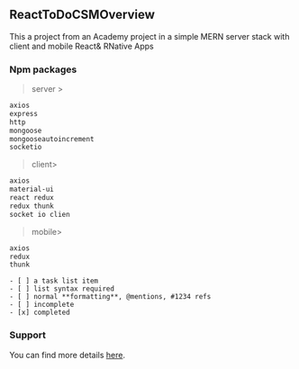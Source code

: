 ## ReactToDoCSMOverview

This a project from an Academy project in a simple MERN server stack with client and mobile React& RNative Apps

###  Npm packages

> server > 

``` markdown
axios
express
http
mongoose
mongooseautoincrement
socketio
```

> client> 

``` markdown
axios
material-ui
react redux
redux thunk
socket io clien

```

> mobile> 

``` markdown
axios
redux
thunk

```

``` Objective
- [ ] a task list item
- [ ] list syntax required
- [ ] normal **formatting**, @mentions, #1234 refs
- [ ] incomplete
- [x] completed
```



### Support

You can find more details [here](https://support.typora.io/HTML/).

[GFM]: https://help.github.com/articles/github-flavored-markdown/
